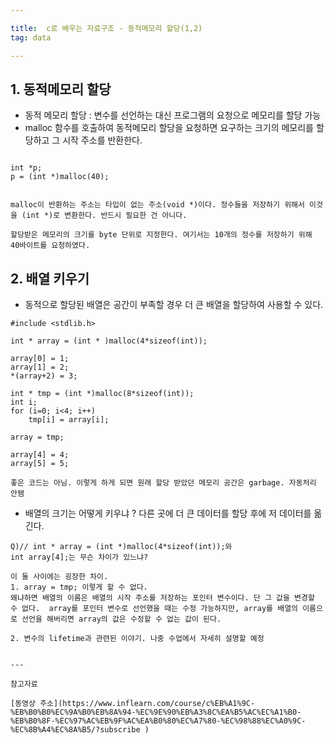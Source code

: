 ```yaml
---

title:  c로 배우는 자료구조 - 동적메모리 할당(1,2)
tag: data

---
```





## 1. 동적메모리 할당

*	동적 메모리 할당 : 변수를 선언하는 대신 프로그램의 요청으로 메모리를 할당 가능
*	malloc 함수를 호출하여 동적메모리 할당을 요청하면 요구하는 크기의 메모리를 할당하고 그 시작 주소를 반환한다.

```

int *p;
p = (int *)malloc(40);


malloc이 반환하는 주소는 타입이 없는 주소(void *)이다. 정수들을 저장하기 위해서 이것을 (int *)로 변환한다. 반드시 필요한 건 아니다.

할당받은 메모리의 크기를 byte 단위로 지정한다. 여기서는 10개의 정수를 저장하기 위해 40바이트를 요청하였다.

```


## 2. 배열 키우기

*	동적으로 할당된 배열은 공간이 부족할 경우 더 큰 배열을 할당하여 사용할 수 있다.  

```	
#include <stdlib.h>

int * array = (int * )malloc(4*sizeof(int));

array[0] = 1;
array[1] = 2;
*(array+2) = 3;

int * tmp = (int *)malloc(8*sizeof(int));
int i;
for (i=0; i<4; i++)
	tmp[i] = array[i];

array = tmp;

array[4] = 4;
array[5] = 5;

좋은 코드는 아님. 이렇게 하게 되면 원래 할당 받았던 메모리 공간은 garbage. 자동처리 안됌

```

*	배열의 크기는 어떻게 키우냐 ? 다른 곳에 더 큰 데이터를 할당 후에 저 데이터를 옮긴다. 

```
Q)// int * array = (int *)malloc(4*sizeof(int));와
int array[4];는 무슨 차이가 있느냐?

이 둘 사이에는 굉장한 차이.
1. array = tmp; 이렇게 할 수 없다. 
왜냐하면 배열의 이름은 배열의 시작 주소를 저장하는 포인터 변수이다. 단 그 값을 변경할 수 없다.  array를 포인터 변수로 선언했을 때는 수정 가능하지만, array를 배열의 이름으로 선언을 해버리면 array의 값은 수정할 수 없는 값이 된다.

2. 변수의 lifetime과 관련된 이야기. 나중 수업에서 자세히 설명할 예정


---

참고자료

[동영상 주소](https://www.inflearn.com/course/c%EB%A1%9C-%EB%B0%B0%EC%9A%B0%EB%8A%94-%EC%9E%90%EB%A3%8C%EA%B5%AC%EC%A1%B0-%EB%B0%8F-%EC%97%AC%EB%9F%AC%EA%B0%80%EC%A7%80-%EC%98%88%EC%A0%9C-%EC%8B%A4%EC%8A%B5/?subscribe )


